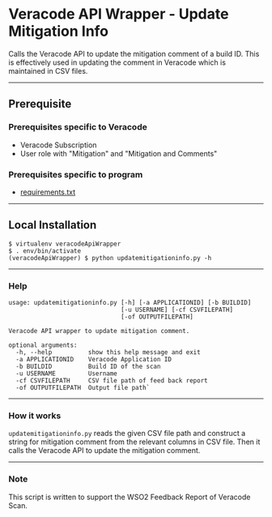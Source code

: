 # Veracode API Wrapper - Update Mitigation Info

Calls the Veracode API to update the mitigation comment of a build ID. This is effectively used in updating the comment in Veracode which is maintained in CSV files.

---

## Prerequisite

### Prerequisites specific to Veracode 
- Veracode Subscription
- User role with "Mitigation" and "Mitigation and Comments"

### Prerequisites specific to program 
- <a href="https://github.com/wso2/security-tools/blob/master/internal/veracode-api-wrapper/updatemitigationinfo/requirements.txt">requirements.txt</a>

---

## Local Installation

```
$ virtualenv veracodeApiWrapper
$ . env/bin/activate
(veracodeApiWrapper) $ python updatemitigationinfo.py -h
```

---

### Help

```
usage: updatemitigationinfo.py [-h] [-a APPLICATIONID] [-b BUILDID]
                               [-u USERNAME] [-cf CSVFILEPATH]
                               [-of OUTPUTFILEPATH]

Veracode API wrapper to update mitigation comment.

optional arguments:
  -h, --help          show this help message and exit
  -a APPLICATIONID    Veracode Application ID
  -b BUILDID          Build ID of the scan
  -u USERNAME         Username
  -cf CSVFILEPATH     CSV file path of feed back report
  -of OUTPUTFILEPATH  Output file path`
```
  
---

### How it works

`updatemitigationinfo.py` reads the given CSV file path and construct a string for mitigation comment from the relevant columns in CSV file. Then it calls the Veracode API to update the mitigation comment.

---

### Note

This script is written to support the WSO2 Feedback Report of Veracode Scan.  
         
